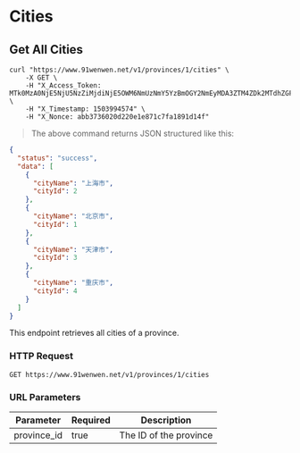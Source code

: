 # Cities

## Get All Cities

```shell
curl "https://www.91wenwen.net/v1/provinces/1/cities" \
    -X GET \
    -H "X_Access_Token: MTk0MzA0NjE5NjU5NzZiMjdiNjE5OWM6NmUzNmY5YzBmOGY2NmEyMDA3ZTM4ZDk2MTdhZGFjYjgyMzU0MTY1ZTJiZDU2MDA2NTlmYzUwNDlhZjViZjg0OA" \
    -H "X_Timestamp: 1503994574" \
    -H "X_Nonce: abb3736020d220e1e871c7fa1891d14f"
```

> The above command returns JSON structured like this:

```json
{
  "status": "success",
  "data": [
    {
      "cityName": "上海市",
      "cityId": 2
    },
    {
      "cityName": "北京市",
      "cityId": 1
    },
    {
      "cityName": "天津市",
      "cityId": 3
    },
    {
      "cityName": "重庆市",
      "cityId": 4
    }
  ]
}
```

This endpoint retrieves all cities of a province.

### HTTP Request

`GET https://www.91wenwen.net/v1/provinces/1/cities`

### URL Parameters

Parameter | Required | Description
--------- | -------- | -----------
province_id | true | The ID of the province
